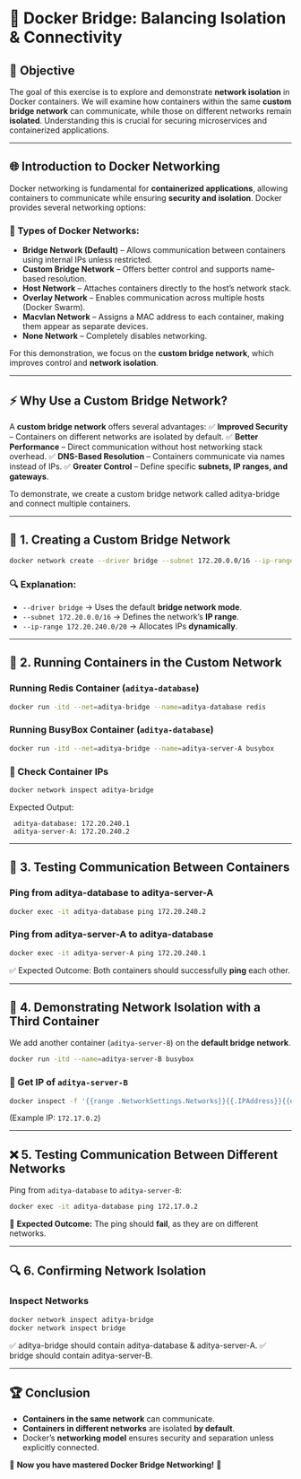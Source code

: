 # 🚀 Docker Bridge: Balancing Isolation & Connectivity

## 📌 Objective
The goal of this exercise is to explore and demonstrate **network isolation** in Docker containers. We will examine how containers within the same **custom bridge network** can communicate, while those on different networks remain **isolated**. Understanding this is crucial for securing microservices and containerized applications.  

---

## 🌐 Introduction to Docker Networking
Docker networking is fundamental for **containerized applications**, allowing containers to communicate while ensuring **security and isolation**. Docker provides several networking options:

### 🔹 Types of Docker Networks:
- **Bridge Network (Default)** – Allows communication between containers using internal IPs unless restricted.
- **Custom Bridge Network** – Offers better control and supports name-based resolution.
- **Host Network** – Attaches containers directly to the host’s network stack.
- **Overlay Network** – Enables communication across multiple hosts (Docker Swarm).
- **Macvlan Network** – Assigns a MAC address to each container, making them appear as separate devices.
- **None Network** – Completely disables networking.

For this demonstration, we focus on the **custom bridge network**, which improves control and **network isolation**.

---

## ⚡ Why Use a Custom Bridge Network?
A **custom bridge network** offers several advantages:
✅ **Improved Security** – Containers on different networks are isolated by default.
✅ **Better Performance** – Direct communication without host networking stack overhead.
✅ **DNS-Based Resolution** – Containers communicate via names instead of IPs.
✅ **Greater Control** – Define specific **subnets, IP ranges, and gateways**.

To demonstrate, we create a custom bridge network called aditya-bridge and connect multiple containers.

---

## 🔧 1. Creating a Custom Bridge Network
```bash
docker network create --driver bridge --subnet 172.20.0.0/16 --ip-range 172.20.240.0/20 aditya-bridge
```
### 🔍 Explanation:
- `--driver bridge` → Uses the default **bridge network mode**.
- `--subnet 172.20.0.0/16` → Defines the network’s **IP range**.
- `--ip-range 172.20.240.0/20` → Allocates IPs **dynamically**.

---

## 🚀 2. Running Containers in the Custom Network
### Running **Redis Container** (`aditya-database`)
```bash
docker run -itd --net=aditya-bridge --name=aditya-database redis
```
### Running **BusyBox Container** (`aditya-database`)
```bash
docker run -itd --net=aditya-bridge --name=aditya-server-A busybox
```

### 📌 Check Container IPs
```bash
docker network inspect aditya-bridge
```
Expected Output:
```
 aditya-database: 172.20.240.1
 aditya-server-A: 172.20.240.2

```

---

## 🔄 3. Testing Communication Between Containers
### Ping from **aditya-database** to **aditya-server-A**
```bash
docker exec -it aditya-database ping 172.20.240.2
```
### Ping from **aditya-server-A** to **aditya-database**
```bash
docker exec -it aditya-server-A ping 172.20.240.1
```
✅ Expected Outcome: Both containers should successfully **ping** each other.

---

## 🚧 4. Demonstrating Network Isolation with a Third Container
We add another container (`aditya-server-B`) on the **default bridge network**.
```bash
docker run -itd --name=aditya-server-B busybox
```
### 📌 Get IP of `aditya-server-B`
```bash
docker inspect -f '{{range .NetworkSettings.Networks}}{{.IPAddress}}{{end}}' aditya-server-B
```
(Example IP: `172.17.0.2`)

---

## ❌ 5. Testing Communication Between Different Networks
Ping from `aditya-database` to `aditya-server-B`:
```bash
docker exec -it aditya-database ping 172.17.0.2
```
🚨 **Expected Outcome:** The ping should **fail**, as they are on different networks.

---

## 🔍 6. Confirming Network Isolation
### Inspect Networks
```bash
docker network inspect aditya-bridge
docker network inspect bridge
```
✅ aditya-bridge should contain aditya-database & aditya-server-A.
✅ bridge should contain aditya-server-B.

---

## 🏆 Conclusion
- **Containers in the same network** can communicate.
- **Containers in different networks** are isolated **by default**.
- Docker’s **networking model** ensures security and separation unless explicitly connected.

🚀 **Now you have mastered Docker Bridge Networking!** 🎯

